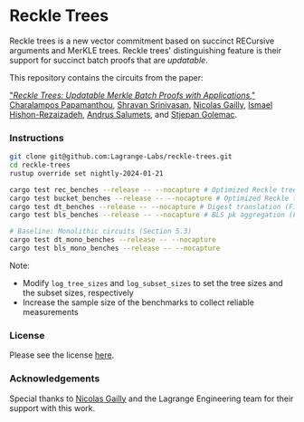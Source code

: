 # Reckle Trees

Reckle trees is a new vector commitment based on succinct RECursive arguments and MerKLE trees. Reckle
trees' distinguishing feature is their support for succinct batch proofs that are _updatable_.

This repository contains the circuits from the paper:

["_Reckle Trees: Updatable Merkle Batch Proofs with Applications_,"](reckle)
[Charalampos Papamanthou](https://twitter.com/chbpap),
[Shravan Srinivasan](https://github.com/sshravan),
[Nicolas Gailly](https://github.com/nikkolasg),
[Ismael Hishon-Rezaizadeh](https://twitter.com/Ismael_H_R),
[Andrus Salumets](https://github.com/andrussal), and
[Stjepan Golemac](https://github.com/stjepangolemac).


### Instructions
``` bash
git clone git@github.com:Lagrange-Labs/reckle-trees.git
cd reckle-trees
rustup override set nightly-2024-01-21

cargo test rec_benches --release -- --nocapture # Optimized Reckle trees (Figure 4)
cargo test bucket_benches --release -- --nocapture # Optimized Reckle trees + bucketing (Section 3.7)
cargo test dt_benches --release -- --nocapture # Digest translation (Figure 7)
cargo test bls_benches --release -- --nocapture # BLS pk aggregation (Figure 8)

# Baseline: Monolithic circuits (Section 5.3)
cargo test dt_mono_benches --release -- --nocapture
cargo test bls_mono_benches --release -- --nocapture
```

Note:
- Modify `log_tree_sizes` and `log_subset_sizes` to set the tree sizes and the subset sizes, respectively
- Increase the sample size of the benchmarks to collect reliable measurements

### License
Please see the license [here](https://github.com/Lagrange-Labs/reckle-trees/blob/main/LICENSE.pdf).

### Acknowledgements
Special thanks to [Nicolas Gailly](https://github.com/nikkolasg) and the Lagrange Engineering team for their support with this work.
